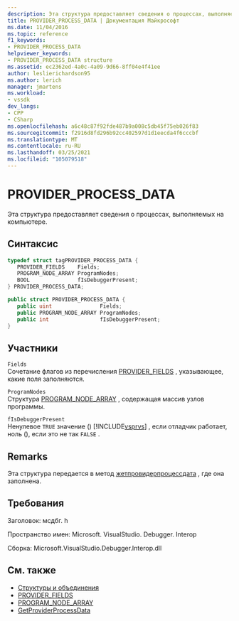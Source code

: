 ```yaml
---
description: Эта структура предоставляет сведения о процессах, выполняемых на компьютере.
title: PROVIDER_PROCESS_DATA | Документация Майкрософт
ms.date: 11/04/2016
ms.topic: reference
f1_keywords:
- PROVIDER_PROCESS_DATA
helpviewer_keywords:
- PROVIDER_PROCESS_DATA structure
ms.assetid: ec2362ed-4a0c-4a09-9d66-8ff04e4f41ee
author: leslierichardson95
ms.author: lerich
manager: jmartens
ms.workload:
- vssdk
dev_langs:
- CPP
- CSharp
ms.openlocfilehash: a6c48c87f92fde487b9a008c5db45f75eb026f83
ms.sourcegitcommit: f2916d8fd296b92cc402597d1d1eecda4f6cccbf
ms.translationtype: MT
ms.contentlocale: ru-RU
ms.lasthandoff: 03/25/2021
ms.locfileid: "105079518"
---
```

# <a name="provider_process_data"></a>PROVIDER_PROCESS_DATA
Эта структура предоставляет сведения о процессах, выполняемых на компьютере.

## <a name="syntax"></a>Синтаксис

```cpp
typedef struct tagPROVIDER_PROCESS_DATA {
   PROVIDER_FIELDS    Fields;
   PROGRAM_NODE_ARRAY ProgramNodes;
   BOOL               fIsDebuggerPresent;
} PROVIDER_PROCESS_DATA;
```

```csharp
public struct PROVIDER_PROCESS_DATA {
   public uint               Fields;
   public PROGRAM_NODE_ARRAY ProgramNodes;
   public int                fIsDebuggerPresent;
}
```

## <a name="members"></a>Участники
 `Fields`\
 Сочетание флагов из перечисления [PROVIDER_FIELDS](../../../extensibility/debugger/reference/provider-fields.md) , указывающее, какие поля заполняются.

 `ProgramNodes`\
 Структура [PROGRAM_NODE_ARRAY](../../../extensibility/debugger/reference/program-node-array.md) , содержащая массив узлов программы.

 `fIsDebuggerPresent`\
 Ненулевое `TRUE` значение () [!INCLUDE[vsprvs](../../../code-quality/includes/vsprvs_md.md)] , если отладчик работает, ноль (), если это не так `FALSE` .

## <a name="remarks"></a>Remarks
 Эта структура передается в метод [жетпровидерпроцессдата](../../../extensibility/debugger/reference/idebugprogramprovider2-getproviderprocessdata.md) , где она заполнена.

## <a name="requirements"></a>Требования
 Заголовок: мсдбг. h

 Пространство имен: Microsoft. VisualStudio. Debugger. Interop

 Сборка: Microsoft.VisualStudio.Debugger.Interop.dll

## <a name="see-also"></a>См. также
- [Структуры и объединения](../../../extensibility/debugger/reference/structures-and-unions.md)
- [PROVIDER_FIELDS](../../../extensibility/debugger/reference/provider-fields.md)
- [PROGRAM_NODE_ARRAY](../../../extensibility/debugger/reference/program-node-array.md)
- [GetProviderProcessData](../../../extensibility/debugger/reference/idebugprogramprovider2-getproviderprocessdata.md)
